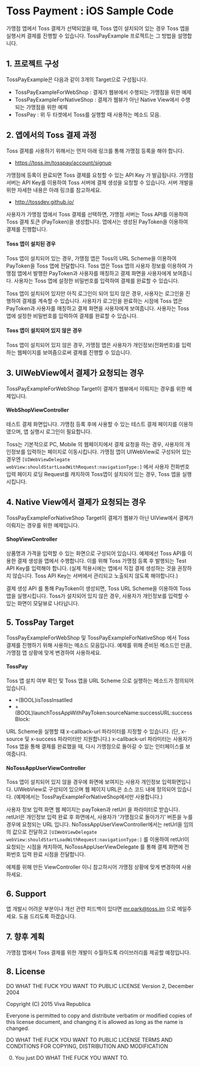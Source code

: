# Toss Payment : iOS Sample Code

가맹점 앱에서 Toss 결제가 선택되었을 때, Toss 앱이 설치되어 있는 경우 Toss 앱을 실행시켜 결제를 진행할 수 있습니다. 
TossPayExample 프로젝트는 그 방법을 설명합니다. 


## 1. 프로젝트 구성

TossPayExample은 다음과 같이 3개의 Target으로 구성됩니다.

  - TossPayExampleForWebShop : 결제가 웹뷰에서 수행되는 가맹점을 위한 예제 
  - TossPayExampleForNativeShop : 결제가 웹뷰가 아닌 Native View에서 수행되는 가맹점을 위한 예제
  - TossPay : 위 두 타겟에서 Toss를 실행할 때 사용하는 메소드 모음. 

## 2. 앱에서의 Toss 결제 과정

Toss 결제를 사용하기 위해서는 먼저 아래 링크를 통해 가맹점 등록을 해야 합니다. 

  - https://toss.im/tosspay/account/signup
 
가맹점에 등록이 완료되면 Toss 결제를 요청할 수 있는 API Key 가 발급됩니다. 
가맹점 서버는 API Key를 이용하여 Toss 서버에 결제 생성을 요청할 수 있습니다.
서버 개발을 위한 자세한 내용은 아래 링크를 참고하세요. 

  - http://tossdev.github.io/
 
사용자가 가맹점 앱에서 Toss 결제를 선택하면, 가맹점 서버는 Toss API를 이용하여 Toss 결제 토큰 (PayToken)을 생성합니다. 앱에서는 생성된 PayToken을 이용하여 결제를 진행합니다. 

#### Toss 앱이 설치된 경우

Toss 앱이 설치되어 있는 경우, 가맹점 앱은 Toss의 URL Scheme을 이용하여 PayToken을 Toss 앱에 전달합니다. Toss 앱은 Toss 앱의 사용자 정보를 이용하여 가맹점 앱에서 발행한 PayToken과 사용자를 매칭하고 결제 화면을 사용자에게 보여줍니다. 사용자는 Toss 앱에 설정한 비밀번호를 입력하여 결제를 완료할 수 있습니다. 

Toss 앱이 설치되어 있지만 아직 로그인이 되어 있지 않은 경우, 사용자는 로그인을 진행하여 결제를 계속할 수 있습니다. 사용자가 로그인을 완료하는 시점에 Toss 앱은 PayToken과 사용자를 매칭하고 결제 화면을 사용자에게 보여줍니다. 사용자는 Toss 앱에 설정한 비밀번호를 입력하여 결제를 완료할 수 있습니다. 

#### Toss 앱이 설치되어 있지 않은 경우

Toss 앱이 설치되어 있지 않은 경우, 가맹점 앱은 사용자가 개인정보(전화번호)를 입력하는 웹페이지를 보여줌으로써 결제를 진행할 수 있습니다.

## 3. UIWebView에서 결제가 요청되는 경우

TossPayExampleForWebShop Target이 결제가 웹뷰에서 이뤄지는 경우를 위한 예제입니다.

#### WebShopViewController

테스트 결제 화면입니다. 가맹점 등록 후에 사용할 수 있는 테스트 결제 페이지를 이용하였으며, 앱 실행시 로그인이 필요합니다. 

Toss는 기본적으로 PC, Mobile 의 웹페이지에서 결제 요청을 하는 경우, 사용자의 개인정보를 입력하는 페이지로 이동시킵니다. 가맹점 앱이 UIWebView로 구성되어 있는 경우엔 `[UIWebViewDelegate webView:shouldStartLoadWithRequest:navigationType:]` 에서 사용자 전화번호 입력 페이지 로딩 Request를 캐치하여 Toss앱이 설치되어 있는 경우, Toss 앱을 실행시킵니다. 

## 4. Native View에서 결제가 요청되는 경우

TossPayExampleForNativeShop Target이 결제가 웹뷰가 아닌 UIView에서 결제가 이뤄지는 경우를 위한 예제입니다. 

#### ShopViewController

상품명과 가격을 입력할 수 있는 화면으로 구성되어 있습니다. 예제에선 Toss API를 이용한 결제 생성을 앱에서 수행합니다. 이를 위해 Toss 가맹점 등록 후 발행되는 Test API Key를 입력해야 합니다. (실제 적용시에는 앱에서 직접 결제 생성하는 것을 권장하지 않습니다. Toss API Key는 서버에서 관리되고 노출되지 않도록 해야합니다.)

결제 생성 API 를 통해 PayToken이 생성되면, Toss URL Scheme을 이용하여 Toss 앱을 실행시킵니다. Toss가 설치되어 있지 않은 경우, 사용자가 개인정보를 입력할 수 있는 화면이 모달뷰로 나타납니다. 

## 5. TossPay Target

TossPayExampleForWebShop 및 TossPayExampleForNativeShop 에서 Toss 결제를 진행하기 위해 사용하는 메소드 모음입니다. 예제를 위해 준비된 메소드인 만큼, 가맹점 앱 상황에 맞게 변경하여 사용하세요. 

#### TossPay

Toss 앱 설치 여부 확인 및 Toss 앱을 URL Scheme 으로 실행하는 메소드가 정의되어 있습니다. 

  - +(BOOL)isTossInsatlled
  - +(BOOL)launchTossAppWithPayToken:sourceName:successURL:successBlock:

URL Scheme을 실행할 떄 x-callback-url 파라미터를 지정할 수 있습니다. (단, x-source 및 x-success 파라미터만 지원합니다.)
x-callback-url 파라미터는 사용자가 Toss 앱을 통해 결제를 완료했을 때, 다시 가맹점으로 돌아갈 수 있는 인터페이스를 보여줍니다. 

#### NoTossAppUserViewController 

Toss 앱이 설치되어 있지 않을 경우에 화면에 보여지는 사용자 개인정보 입력화면입니다. UIWebView로 구성되어 있으며 웹 페이지 URL은 소스 코드 내에 정의되어 있습니다. (예제에서는 TossPayExampleForNativeShop에서만 사용합니다.)

사용자 정보 입력 화면 웹 페이지는 payToken과 retUrl 을 파라미터로 받습니다. retUrl은 개인정보 입력 완료 후 화면에서, 사용자가 '가맹점으로 돌아가기' 버튼을 누를 경우에 요청되는 URL 입니다. NoTossAppUserViewController에서는 retUrl을 임의의 값으로 전달하고 `[UIWebViewDelegate webView:shouldStartLoadWithRequest:navigationType:]` 를 이용하여 retUrl이 요청되는 시점을 캐치하여, NoTossAppUserViewDelegate 를 통해 결제 화면에 전화번호 입력 완료 시점을 전달합니다. 

에제를 위해 만든 ViewController 이니 참고하시어 가맹점 상황에 맞게 변경하여 사용하세요. 

## 6. Support

앱 개발시 어려운 부분이나 개선 관련 피드백이 있다면 mr.park@toss.im 으로 메일주세요. 도움 드리도록 하겠습니다.

## 7. 향후 계획

가맹점 앱에서 Toss 결제를 위한 개발이 수월하도록 라이브러리를 제공할 예정입니다. 

## 8. License

DO WHAT THE FUCK YOU WANT TO PUBLIC LICENSE
Version 2, December 2004

Copyright (C) 2015 Viva Republica

Everyone is permitted to copy and distribute verbatim or modified
copies of this license document, and changing it is allowed as long
as the name is changed.

DO WHAT THE FUCK YOU WANT TO PUBLIC LICENSE
TERMS AND CONDITIONS FOR COPYING, DISTRIBUTION AND MODIFICATION

0. You just DO WHAT THE FUCK YOU WANT TO.


